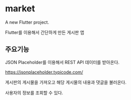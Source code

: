 # market

A new Flutter project.

Flutter를 이용해서 간단하게 만든 게시판 앱

## 주요기능

JSON Placeholder를 이용해서 REST API 데이터를 받아온다.

<https://jsonplaceholder.typicode.com/>

게시판의 게시물을 가져오고 해당 게시물의 내용과 댓글을 불러온다.

사용자의 정보를 조회할 수 있다.